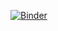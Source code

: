 [![Binder](https://mybinder.org/badge_logo.svg)](https://mybinder.org/v2/gh/SijmeJan/epad_2body/master?filepath=2body.ipynb)
